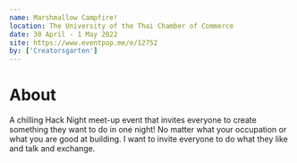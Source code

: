 ```yaml
---
name: Marshmallow Campfire!
location: The University of the Thai Chamber of Commerce
date: 30 April - 1 May 2022
site: https://www.eventpop.me/e/12752
by: ['Creatorsgarten']
---
```


# About

A chilling Hack Night meet-up event that invites everyone to create something they want to do in one night! No matter what your occupation or what you are good at building. I want to invite everyone to do what they like and talk and exchange.
